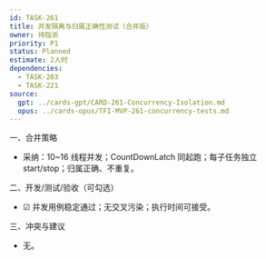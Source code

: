 ```yaml
---
id: TASK-261
title: 并发隔离与归属正确性测试（合并版）
owner: 待指派
priority: P1
status: Planned
estimate: 2人时
dependencies:
  - TASK-203
  - TASK-221
source:
  gpt: ../cards-gpt/CARD-261-Concurrency-Isolation.md
  opus: ../cards-opus/TFI-MVP-261-concurrency-tests.md
---
```


一、合并策略
- 采纳：10~16 线程并发；CountDownLatch 同起跑；每子任务独立 start/stop；归属正确、不重复。

二、开发/测试/验收（可勾选）
- ☑ 并发用例稳定通过；无交叉污染；执行时间可接受。

三、冲突与建议
- 无。

